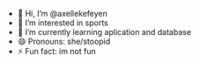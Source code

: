 - 👋 Hi, I’m @axellekefeyen
- 👀 I’m interested in sports
- 🌱 I’m currently learning aplication and database
- 😄 Pronouns: she/stoopid
- ⚡ Fun fact: im not fun

<!---
axellekefeyen/axellekefeyen is a ✨ special ✨ repository because its `README.md` (this file) appears on your GitHub profile.
You can click the Preview link to take a look at your changes.
--->
